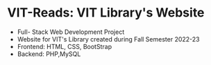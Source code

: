 # VIT-Reads: VIT Library's Website
- Full- Stack Web Development Project  
- Website for VIT's Library created during Fall Semester 2022-23
- Frontend: HTML, CSS, BootStrap
- Backend: PHP,MySQL 

